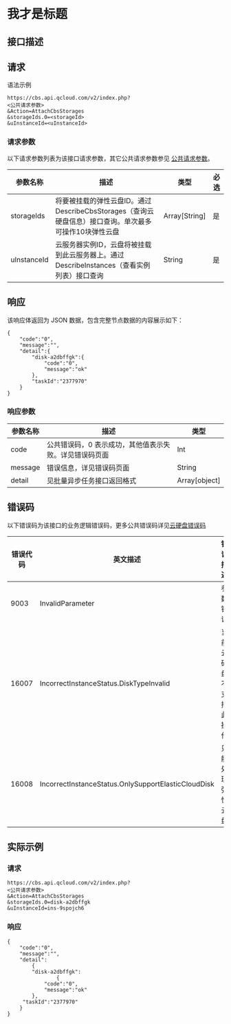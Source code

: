 # 我才是标题

## 接口描述

## 请求
语法示例
```
https://cbs.api.qcloud.com/v2/index.php?
<公共请求参数>
&Action=AttachCbsStorages
&storageIds.0=<storageId>
&uInstanceId=<uInstanceId>
```

### 请求参数
以下请求参数列表为该接口请求参数，其它公共请求参数参见 [公共请求参数](https://cloud.tencent.com/document/product/240/8320)。

|参数名称|		描述 |类型	| 必选|
|------|-------|-------|------|
|storageIds	|	将要被挂载的弹性云盘ID。通过DescribeCbsStorages（查询云硬盘信息）接口查询。单次最多可操作10块弹性云盘|Array[String]	|是|
|uInstanceId	|云服务器实例ID，云盘将被挂载到此云服务器上。通过DescribeInstances（查看实例列表）接口查询|String	|是	|

## 响应
该响应体返回为 JSON 数据，包含完整节点数据的内容展示如下：
```
{
    "code":"0",
    "message":"",
    "detail":{
        "disk-a2dbffgk":{
            "code":"0",
            "message":"ok"
        },
        "taskId":"2377970"
    }
}
```
### 响应参数

|参数名称|		描述 |类型	| 
|------|-------|-------|
|code	|公共错误码，0 表示成功，其他值表示失败。详见错误码页面|Int	|
|message|	错误信息，详见错误码页面|String	|
|detail|	见批量异步任务接口返回格式|Array[object]	|


## 错误码
以下错误码为该接口的业务逻辑错误码，更多公共错误码详见[云硬盘错误码](https://cloud.tencent.com/document/product/362/4207)

|错误代码	|英文描述	|错误描述|
|-----|-------|--------|
|9003|	InvalidParameter|	参数错误|
|16007|	IncorrectInstanceStatus.DiskTypeInvalid|	当前云硬盘不支持此操作|
|16008|	IncorrectInstanceStatus.OnlySupportElasticCloudDisk	|只能处理弹性云盘|

## 实际示例
### 请求
```
https://cbs.api.qcloud.com/v2/index.php?
<公共请求参数>
&Action=AttachCbsStorages
&storageIds.0=disk-a2dbffgk
&uInstanceId=ins-9spojch6

```
### 响应
```
{
    "code":"0",
    "message":"",
    "detail":
		{
        "disk-a2dbffgk":
				{
            "code":"0",
            "message":"ok"
        },
     "taskId":"2377970"
    }
}
```
